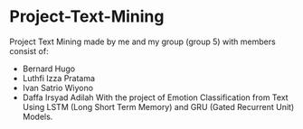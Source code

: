 # Project-Text-Mining
Project Text Mining made by me and my group (group 5) with members consist of: 
- Bernard Hugo 
- Luthfi Izza Pratama 
- Ivan Satrio Wiyono 
- Daffa Irsyad Adilah
With the project of Emotion Classification from Text Using LSTM (Long Short Term Memory) and GRU (Gated Recurrent Unit) Models.
